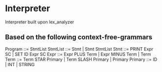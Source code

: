 # Interpreter
Interpreter built upon lex_analyzer

## Based on the following context-free-grammars

Program ::=
StmtList
StmtList ::=
Stmt | Stmt StmtList
Stmt ::= PRINT Expr SC | SET ID Expr SC
Expr ::= Expr PLUS Term | Expr MINUS Term | Term
Term ::= Term STAR Primary | Term SLASH Primary | Primary
Primary ::=
ID | INT | STRING
